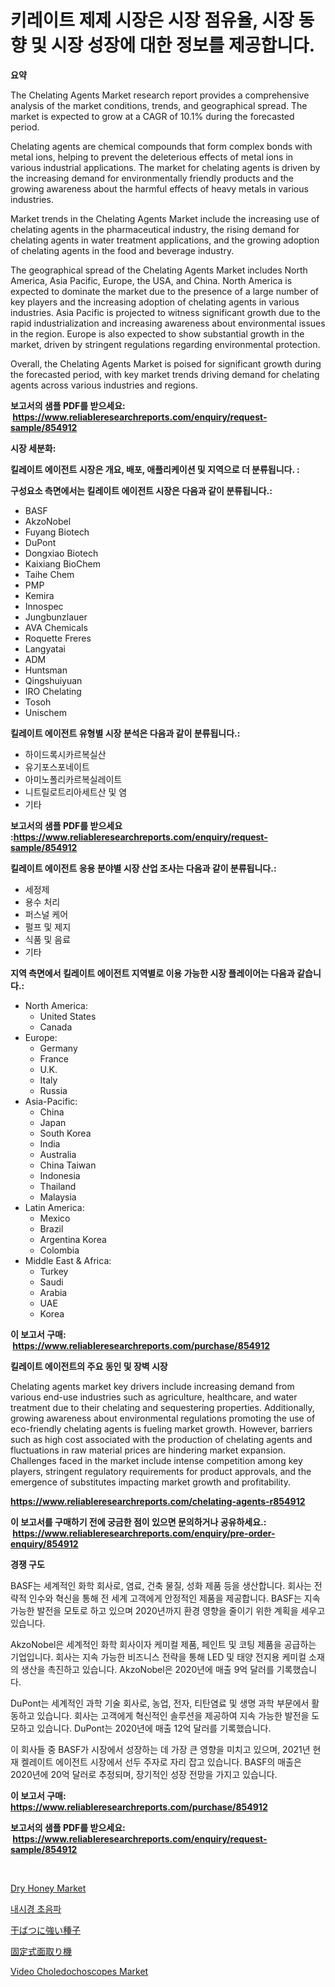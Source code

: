 <p><h1>키레이트 제제 시장은 시장 점유율, 시장 동향 및 시장 성장에 대한 정보를 제공합니다.</h1></p><p><strong>요약</strong></p>
<p><p>The Chelating Agents Market research report provides a comprehensive analysis of the market conditions, trends, and geographical spread. The market is expected to grow at a CAGR of 10.1% during the forecasted period. </p><p>Chelating agents are chemical compounds that form complex bonds with metal ions, helping to prevent the deleterious effects of metal ions in various industrial applications. The market for chelating agents is driven by the increasing demand for environmentally friendly products and the growing awareness about the harmful effects of heavy metals in various industries.</p><p>Market trends in the Chelating Agents Market include the increasing use of chelating agents in the pharmaceutical industry, the rising demand for chelating agents in water treatment applications, and the growing adoption of chelating agents in the food and beverage industry.</p><p>The geographical spread of the Chelating Agents Market includes North America, Asia Pacific, Europe, the USA, and China. North America is expected to dominate the market due to the presence of a large number of key players and the increasing adoption of chelating agents in various industries. Asia Pacific is projected to witness significant growth due to the rapid industrialization and increasing awareness about environmental issues in the region. Europe is also expected to show substantial growth in the market, driven by stringent regulations regarding environmental protection.</p><p>Overall, the Chelating Agents Market is poised for significant growth during the forecasted period, with key market trends driving demand for chelating agents across various industries and regions.</p></p>
<p><strong>보고서의 샘플 PDF를 받으세요: &nbsp;<a href="https://www.reliableresearchreports.com/enquiry/request-sample/854912">https://www.reliableresearchreports.com/enquiry/request-sample/854912</a></strong></p>
<p><strong>시장 세분화:</strong></p>
<p><strong> 킬레이트 에이전트 시장은 개요, 배포, 애플리케이션 및 지역으로 더 분류됩니다. :</strong></p>
<p><strong>구성요소 측면에서는 킬레이트 에이전트 시장은 다음과 같이 분류됩니다.:</strong></p>
<p><ul><li>BASF</li><li>AkzoNobel</li><li>Fuyang Biotech</li><li>DuPont</li><li>Dongxiao Biotech</li><li>Kaixiang BioChem</li><li>Taihe Chem</li><li>PMP</li><li>Kemira</li><li>Innospec</li><li>Jungbunzlauer</li><li>AVA Chemicals</li><li>Roquette Freres</li><li>Langyatai</li><li>ADM</li><li>Huntsman</li><li>Qingshuiyuan</li><li>IRO Chelating</li><li>Tosoh</li><li>Unischem</li></ul></p>
<p><strong> 킬레이트 에이전트 유형별 시장 분석은 다음과 같이 분류됩니다.:</strong></p>
<p><ul><li>하이드록시카르복실산</li><li>유기포스포네이트</li><li>아미노폴리카르복실레이트</li><li>니트릴로트리아세트산 및 염</li><li>기타</li></ul></p>
<p><strong>보고서의 샘플 PDF를 받으세요 :<a href="https://www.reliableresearchreports.com/enquiry/request-sample/854912">https://www.reliableresearchreports.com/enquiry/request-sample/854912</a></strong></p>
<p><strong> 킬레이트 에이전트 응용 분야별 시장 산업 조사는 다음과 같이 분류됩니다.:</strong></p>
<p><ul><li>세정제</li><li>용수 처리</li><li>퍼스널 케어</li><li>펄프 및 제지</li><li>식품 및 음료</li><li>기타</li></ul></p>
<p><strong>지역 측면에서 킬레이트 에이전트 지역별로 이용 가능한 시장 플레이어는 다음과 같습니다.:</strong></p>
<p><ul>
    <li>
        North America:
        <ul>
            <li>United States</li>
            <li>Canada</li>
        </ul>
    </li>
    <li>
        Europe:
        <ul>
            <li>Germany</li>
            <li>France</li>
            <li>U.K.</li>
            <li>Italy</li>
            <li>Russia</li>
        </ul>
    </li>
    <li>
        Asia-Pacific:
        <ul>
            <li>China</li>
            <li>Japan</li>
            <li>South Korea</li>
            <li>India</li>
            <li>Australia</li>
            <li>China Taiwan</li>
            <li>Indonesia</li>
            <li>Thailand</li>
            <li>Malaysia</li>
        </ul>
    </li>
    <li>
        Latin America:
        <ul>
            <li>Mexico</li>
            <li>Brazil</li>
            <li>Argentina Korea</li>
            <li>Colombia</li>
        </ul>
    </li>
    <li>
        Middle East & Africa:
        <ul>
            <li>Turkey</li>
            <li>Saudi</li>
            <li>Arabia</li>
            <li>UAE</li>
            <li>Korea</li>
        </ul>
    </li>
    </ul></p>
<p><strong>이 보고서 구매: &nbsp;<a href="https://www.reliableresearchreports.com/purchase/854912">https://www.reliableresearchreports.com/purchase/854912</a></strong></p>
<p><strong>킬레이트 에이전트의 주요 동인 및 장벽 시장</strong></p>
<p><p>Chelating agents market key drivers include increasing demand from various end-use industries such as agriculture, healthcare, and water treatment due to their chelating and sequestering properties. Additionally, growing awareness about environmental regulations promoting the use of eco-friendly chelating agents is fueling market growth. However, barriers such as high cost associated with the production of chelating agents and fluctuations in raw material prices are hindering market expansion. Challenges faced in the market include intense competition among key players, stringent regulatory requirements for product approvals, and the emergence of substitutes impacting market growth and profitability.</p></p>
<p><strong><a href="https://www.reliableresearchreports.com/chelating-agents-r854912">https://www.reliableresearchreports.com/chelating-agents-r854912</a></strong></p>
<p><strong>이 보고서를 구매하기 전에 궁금한 점이 있으면 문의하거나 공유하세요.: &nbsp;<a href="https://www.reliableresearchreports.com/enquiry/pre-order-enquiry/854912">https://www.reliableresearchreports.com/enquiry/pre-order-enquiry/854912</a></strong></p>
<p><strong>경쟁 구도</strong></p>
<p><p>BASF는 세계적인 화학 회사로, 염료, 건축 물질, 성화 제품 등을 생산합니다. 회사는 전략적 인수와 혁신을 통해 전 세계 고객에게 안정적인 제품을 제공합니다. BASF는 지속 가능한 발전을 모토로 하고 있으며 2020년까지 환경 영향을 줄이기 위한 계획을 세우고 있습니다.</p><p>AkzoNobel은 세계적인 화학 회사이자 케미컬 제품, 페인트 및 코팅 제품을 공급하는 기업입니다. 회사는 지속 가능한 비즈니스 전략을 통해 LED 및 태양 전지용 케미컬 소재의 생산을 촉진하고 있습니다. AkzoNobel은 2020년에 매출 9억 달러를 기록했습니다.</p><p>DuPont는 세계적인 과학 기술 회사로, 농업, 전자, 티탄염료 및 생명 과학 부문에서 활동하고 있습니다. 회사는 고객에게 혁신적인 솔루션을 제공하여 지속 가능한 발전을 도모하고 있습니다. DuPont는 2020년에 매출 12억 달러를 기록했습니다.</p><p>이 회사들 중 BASF가 시장에서 성장하는 데 가장 큰 영향을 미치고 있으며, 2021년 현재 켈레이트 에이전트 시장에서 선두 주자로 자리 잡고 있습니다. BASF의 매출은 2020년에 20억 달러로 추정되며, 장기적인 성장 전망을 가지고 있습니다.</p></p>
<p><strong>이 보고서 구매: &nbsp; <a href="https://www.reliableresearchreports.com/purchase/854912">https://www.reliableresearchreports.com/purchase/854912</a></strong></p>
<p><strong>보고서의 샘플 PDF를 받으세요: &nbsp;<a href="https://www.reliableresearchreports.com/enquiry/request-sample/854912">https://www.reliableresearchreports.com/enquiry/request-sample/854912</a></strong><strong></strong></p>
<p>&nbsp;</p>
<p><p><a href="https://github.com/marloy8/Market-Research-Report-List-3/blob/main/dry-honey-market.md">Dry Honey Market</a></p><p><a href="https://github.com/vskv4779xr1/Market-Research-Report-List-1/blob/main/519380517368.md">내시경 초음파</a></p><p><a href="https://github.com/mcbeesbxa270/Market-Research-Report-List-1/blob/main/146628618663.md">干ばつに強い種子</a></p><p><a href="https://medium.com/@shade463/%E5%9B%BA%E5%AE%9A%E5%BC%8F%E9%9D%A2%E5%8F%96%E6%A9%9F%E5%B8%82%E5%A0%B4%E8%A6%8F%E6%A8%A1-%E5%B8%82%E5%A0%B4%E5%B1%95%E6%9C%9B%E3%81%A8%E5%B8%82%E5%A0%B4%E4%BA%88%E6%B8%AC-2024%E5%B9%B4%E3%81%8B%E3%82%892031%E5%B9%B4-7685ae5ec9da">固定式面取り機</a></p><p><a href="https://issuu.com/reportprime-2/docs/video-choledochoscopes-market-size-_091018af812bf9">Video Choledochoscopes Market</a></p></p>